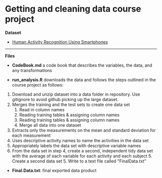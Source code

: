 # Getting and cleaning data course project

**Dataset**  
- [Human Activity Recognition Using Smartphones](https://d396qusza40orc.cloudfront.net/getdata%2Fprojectfiles%2FUCI%20HAR%20Dataset.zip)

***  

**Files**  
- **CodeBook.md** a code book that describes the variables, the data, and any transformations

- **run_analysis.R** downloads the data and follows the steps outlined in the course project as follows: 
1. Download and unzip dataset into a data folder in repository. Use gitignore to avoid github picking up the large dataset. 
1. Merges the training and the test sets to create one data set 
    1. Read in column names
    1. Reading training tables & assigning column names
    1. Reading training tables & assigning column names
    1. Merge all data into one dataset
2. Extracts only the measurements on the mean and standard deviation for each measurement
3. Uses descriptive activity names to name the activities in the data set
4. Appropriately labels the data set with descriptive variable names
5. From the data set in step 4, create a second, independent tidy data set with the average of each variable for each activity and each subject
    5. Create a second data set
    5. Write to a text file called "FinalData.txt"
    
- **Final.Data.txt**: final exported data product 
  
  